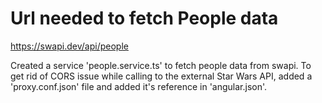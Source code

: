 # Url needed to fetch People data
https://swapi.dev/api/people 

Created a service 'people.service.ts' to fetch people data from swapi. To get rid of CORS issue while calling to the external Star Wars API, added  a 'proxy.conf.json' file and added it's reference in 'angular.json'.
